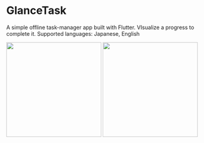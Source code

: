 # GlanceTask
A simple offline task-manager app built with Flutter.
VIsualize a progress to complete it.
Supported languages: Japanese, English

<p float="left">
  <img src="https://github.com/user-attachments/assets/75093129-89e7-46b6-9b25-0c54fa6c5d11" width="250" />
  <img src="https://github.com/user-attachments/assets/2e4b7ee1-9796-4ef5-8736-1e75602dc00d" width="250" />
</p>

